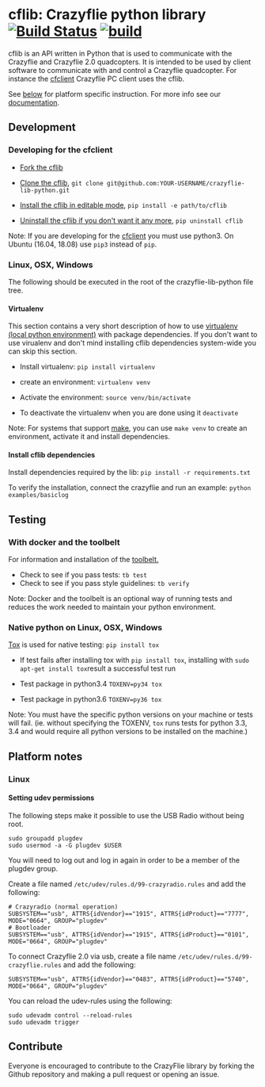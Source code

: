 # cflib: Crazyflie python library [![Build Status](https://api.travis-ci.org/bitcraze/crazyflie-lib-python.svg)](https://travis-ci.org/bitcraze/crazyflie-lib-python) [![build](https://github.com/bitcraze/crazyflie-lib-python/workflows/build/badge.svg)](https://github.com/bitcraze/crazyflie-lib-python/actions)

cflib is an API written in Python that is used to communicate with the Crazyflie
and Crazyflie 2.0 quadcopters. It is intended to be used by client software to
communicate with and control a Crazyflie quadcopter. For instance the [cfclient][cfclient] Crazyflie PC client uses the cflib.

See [below](#platform-notes) for platform specific instruction.
For more info see our [documentation](https://www.bitcraze.io/documentation/repository/crazyflie-lib-python/master/).


## Development
### Developing for the cfclient
* [Fork the cflib](https://help.github.com/articles/fork-a-repo/)
* [Clone the cflib](https://help.github.com/articles/cloning-a-repository/), `git clone git@github.com:YOUR-USERNAME/crazyflie-lib-python.git`
* [Install the cflib in editable mode](http://pip-python3.readthedocs.org/en/latest/reference/pip_install.html?highlight=editable#editable-installs), `pip install -e path/to/cflib`


* [Uninstall the cflib if you don't want it any more](http://pip-python3.readthedocs.org/en/latest/reference/pip_uninstall.html), `pip uninstall cflib`

Note: If you are developing for the [cfclient][cfclient] you must use python3. On Ubuntu (16.04, 18.08) use `pip3` instead of `pip`.

### Linux, OSX, Windows

The following should be executed in the root of the crazyflie-lib-python file tree.

#### Virtualenv
This section contains a very short description of how to use [virtualenv (local python environment)](https://virtualenv.pypa.io/en/latest/)
with package dependencies. If you don't want to use virualenv and don't mind installing cflib dependencies system-wide
you can skip this section.

* Install virtualenv: `pip install virtualenv`
* create an environment: `virtualenv venv`
* Activate the environment: `source venv/bin/activate`


* To deactivate the virtualenv when you are done using it `deactivate`

Note: For systems that support [make](https://www.gnu.org/software/make/manual/html_node/Simple-Makefile.html), you can use `make venv` to
create an environment, activate it and install dependencies.

#### Install cflib dependencies
Install dependencies required by the lib: `pip install -r requirements.txt`

To verify the installation, connect the crazyflie and run an example: `python examples/basiclog`

## Testing
### With docker and the toolbelt

For information and installation of the
[toolbelt.](https://wiki.bitcraze.io/projects:dockerbuilderimage:index)

* Check to see if you pass tests: `tb test`
* Check to see if you pass style guidelines: `tb verify`

Note: Docker and the toolbelt is an optional way of running tests and reduces the
work needed to maintain your python environment.

### Native python on Linux, OSX, Windows
 [Tox](http://tox.readthedocs.org/en/latest/) is used for native testing: `pip install tox`
* If test fails after installing tox with `pip install tox`, installing with  `sudo apt-get install tox`result a successful test run

* Test package in python3.4 `TOXENV=py34 tox`
* Test package in python3.6 `TOXENV=py36 tox`

Note: You must have the specific python versions on your machine or tests will fail. (ie. without specifying the TOXENV, `tox` runs tests for python 3.3, 3.4 and would require all python versions to be installed on the machine.)


## Platform notes

### Linux

#### Setting udev permissions

The following steps make it possible to use the USB Radio without being root.

```
sudo groupadd plugdev
sudo usermod -a -G plugdev $USER
```

You will need to log out and log in again in order to be a member of the plugdev group.

Create a file named ```/etc/udev/rules.d/99-crazyradio.rules``` and add the
following:
```
# Crazyradio (normal operation)
SUBSYSTEM=="usb", ATTRS{idVendor}=="1915", ATTRS{idProduct}=="7777", MODE="0664", GROUP="plugdev"
# Bootloader
SUBSYSTEM=="usb", ATTRS{idVendor}=="1915", ATTRS{idProduct}=="0101", MODE="0664", GROUP="plugdev"
```

To connect Crazyflie 2.0 via usb, create a file name ```/etc/udev/rules.d/99-crazyflie.rules``` and add the following:
```
SUBSYSTEM=="usb", ATTRS{idVendor}=="0483", ATTRS{idProduct}=="5740", MODE="0664", GROUP="plugdev"
```

You can reload the udev-rules using the following:
```
sudo udevadm control --reload-rules
sudo udevadm trigger
```

[cfclient]: https://www.github.com/bitcraze/crazyflie-clients-python


## Contribute

Everyone is encouraged to contribute to the CrazyFlie library by forking the Github repository and making a pull request or opening an issue.
